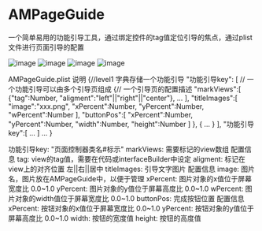 # AMPageGuide
一个简单易用的功能引导工具，通过绑定控件的tag值定位引导的焦点，通过plist文件进行页面引导的配置


![image](https://github.com/teacherAnMeng/AMPageGuide/imgs/1.gif)
![image](https://github.com/teacherAnMeng/AMPageGuide/imgs/2.gif)
![image](https://github.com/teacherAnMeng/AMPageGuide/imgs/3.gif)
![image](https://github.com/teacherAnMeng/AMPageGuide/imgs/4.gif)



 AMPageGuide.plist 说明
 {//level1 字典存储一个功能引导
    "功能引导key": [ // 一个功能引导可以由多个引导页组成
       {// 一个引导页的配置描述
          "markViews":[
              {"tag":Number, "aligment":"left"||"right"||"center"},
              ...
          ],
          "titleImages":[
              "image":"xxx.png",
              "xPercent":Number,
              "yPercent":Number,
              "wPercent":Number
          ],
          "buttonPos":[
              "xPercent":Number,
              "yPercent":Number,
              "width":Number,
              "height":Number
          ]
      },
      {
          ...
      }
    ],
    "功能引导key":[
         ...
    ]
    ...
 }


 功能引导key: "页面控制器类名#标示"
 markViews:  需要标记的view数组 配置信息
      tag: view的tag值，需要在代码或interfaceBuilder中设定
      aligment: 标记在view上的对齐位置  左||右||居中
 titleImages: 引导文字图片 配置信息
      image: 图片名，图片放在AMPageGuide中，以便于管理
      xPercent: 图片对象的x值位于屏幕宽度比    0.0~1.0
      yPercent: 图片对象的y值位于屏幕高度比    0.0~1.0
      wPercent: 图片对象的width值位于屏幕宽度比 0.0~1.0
 buttonPos: 完成按钮位置 配置信息
      xPercent: 按钮对象的x值位于屏幕宽度比    0.0~1.0
      yPercent: 按钮对象的y值位于屏幕高度比    0.0~1.0
      width: 按钮的宽度值
      height: 按钮的高度值

